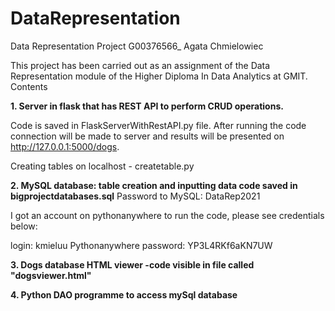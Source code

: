 # DataRepresentation
Data Representation Project
G00376566_
Agata Chmielowiec

This project has been carried out as an assignment of the Data Representation module of the Higher Diploma In Data Analytics at GMIT.
Contents

**1. Server in flask that has REST API to perform CRUD operations.**


Code is saved in  FlaskServerWithRestAPI.py file. 
After running the code connection will be made to server and results will be presented on http://127.0.0.1:5000/dogs.

Creating tables on localhost - createtable.py

**2. MySQL database: table creation and inputting data code saved in bigprojectdatabases.sql**
Password to MySQL: DataRep2021


I got an account on pythonanywhere to run the code, please see credentials below:

login: kmieluu
Pythonanywhere password: YP3L4RKf6aKN7UW

**3. Dogs database HTML viewer -code visible in file called "dogsviewer.html"**


**4. Python DAO programme to access mySql database**

